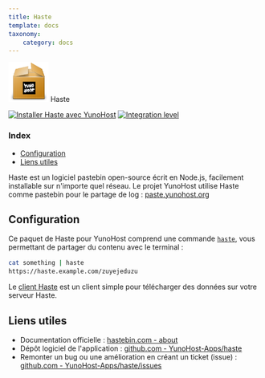 ```yaml
---
title: Haste
template: docs
taxonomy:
    category: docs
---
```


<img src="/images/yunohost_package.png" height="80px" alt="Package"> Haste

[![Installer Haste avec YunoHost](https://install-app.yunohost.org/install-with-yunohost.png)](https://install-app.yunohost.org/?app=haste) [![Integration level](https://dash.yunohost.org/integration/haste.svg)](https://dash.yunohost.org/appci/app/haste)

### Index

- [Configuration](#Configuration)
- [Liens utiles](#useful-links)

Haste est un logiciel pastebin open-source écrit en Node.js, facilement installable sur n'importe quel réseau. Le projet YunoHost utilise Haste comme pastebin pour le partage de log : [paste.yunohost.org](https://paste.yunohost.org/)

## Configuration

Ce paquet de Haste pour YunoHost comprend une commande [`haste`](https://github.com/diethnis/standalones/blob/master/hastebin.sh), vous permettant de partager du contenu avec le terminal :

```bash
cat something | haste
https://haste.example.com/zuyejeduzu
```

Le [client Haste](https://github.com/seejohnrun/haste-client) est un client simple pour télécharger des données sur votre serveur Haste.

## Liens utiles

+ Documentation officielle : [hastebin.com - about](https://hastebin.com/about.md)
+ Dépôt logiciel de l'application : [github.com - YunoHost-Apps/haste](https://github.com/YunoHost-Apps/haste_ynh)
+ Remonter un bug ou une amélioration en créant un ticket (issue) : [github.com - YunoHost-Apps/haste/issues](https://github.com/YunoHost-Apps/haste_ynh/issues)

